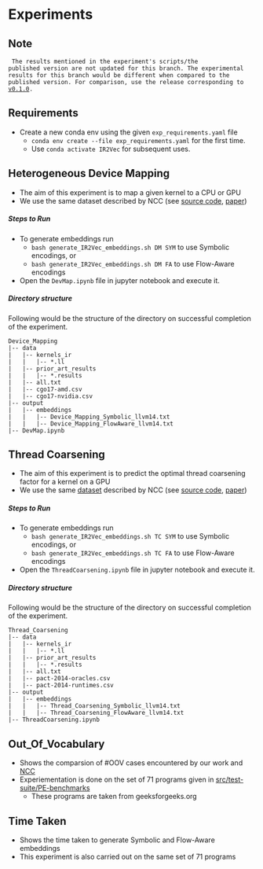 # Experiments

## Note
<code> The results mentioned in the experiment's scripts/the published version are not updated for this branch. The experimental results for this branch would be different when compared to the published version. For comparison, use the release corresponding to [v0.1.0](https://github.com/IITH-Compilers/IR2Vec/releases/tag/v0.1.0). </code>

## Requirements
* Create a new conda env using the given `exp_requirements.yaml` file
    * `conda env create --file exp_requirements.yaml` for the first time.
    * Use `conda activate IR2Vec` for subsequent uses.

## Heterogeneous Device Mapping
* The aim of this experiment is to map a given kernel to a CPU or GPU
* We use the same dataset described by NCC (see [source code](https://github.com/spcl/ncc), [paper](https://dl.acm.org/doi/10.5555/3327144.3327276))

##### Steps to Run
* To generate embeddings run
    * `bash generate_IR2Vec_embeddings.sh DM SYM` to use Symbolic encodings, or
    * `bash generate_IR2Vec_embeddings.sh DM FA` to use Flow-Aware encodings
* Open the `DevMap.ipynb` file in jupyter notebook and execute it.

##### Directory structure
Following would be the structure of the directory on successful completion of the experiment.
```
Device_Mapping
|-- data
|   |-- kernels_ir
|   |   |-- *.ll
|   |-- prior_art_results
|   |   |-- *.results
|   |-- all.txt
|   |-- cgo17-amd.csv
|   |-- cgo17-nvidia.csv
|-- output
|   |-- embeddings
|   |   |-- Device_Mapping_Symbolic_llvm14.txt
|   |   |-- Device_Mapping_FlowAware_llvm14.txt
|-- DevMap.ipynb
```
## Thread Coarsening
* The aim of this experiment is to predict the optimal thread coarsening factor for a kernel on a GPU
* We use the same [dataset](./Thread_Coarsening/data) described by NCC (see [source code](https://github.com/spcl/ncc), [paper](https://dl.acm.org/doi/10.5555/3327144.3327276))

##### Steps to Run
* To generate embeddings run
    * `bash generate_IR2Vec_embeddings.sh TC SYM` to use Symbolic encodings, or
    * `bash generate_IR2Vec_embeddings.sh TC FA` to use Flow-Aware encodings
* Open the `ThreadCoarsening.ipynb` file in jupyter notebook and execute it.

##### Directory structure
Following would be the structure of the directory on successful completion of the experiment.
```
Thread_Coarsening
|-- data
|   |-- kernels_ir
|   |   |-- *.ll
|   |-- prior_art_results
|   |   |-- *.results
|   |-- all.txt
|   |-- pact-2014-oracles.csv
|   |-- pact-2014-runtimes.csv
|-- output
|   |-- embeddings
|   |   |-- Thread_Coarsening_Symbolic_llvm14.txt
|   |   |-- Thread_Coarsening_FlowAware_llvm14.txt
|-- ThreadCoarsening.ipynb
```
## Out_Of_Vocabulary
* Shows the comparsion of #OOV cases encountered by our work and [NCC](https://dl.acm.org/doi/10.5555/3327144.3327276)
* Experiementation is done on the set of 71 programs given in [src/test-suite/PE-benchmarks](../src/test-suite/PE-benchmarks)
    * These programs are taken from geeksforgeeks.org

## Time Taken
* Shows the time taken to generate Symbolic and Flow-Aware embeddings
* This experiment is also carried out on the same set of 71 programs
